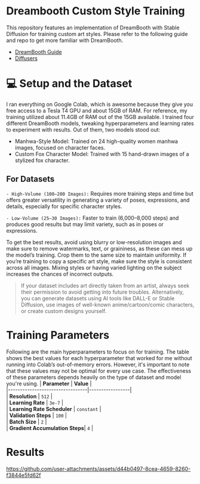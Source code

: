 # Dreambooth Custom Style Training
This repository features an implementation of DreamBooth with Stable Diffusion for training custom art styles. Please refer to the following guide and repo to get more familiar with DreamBooth. 
- [DreamBooth Guide](https://huggingface.co/docs/diffusers/en/training/dreambooth)
- [Diffusers](https://github.com/ShivamShrirao/diffusers/tree/main/examples/dreambooth)

# 💻 Setup and the Dataset
I ran everything on Google Colab, which is awesome because they give you free access to a Tesla T4 GPU and about 15GB of RAM. For reference, my training utilized about 11.4GB of RAM out of the 15GB available. I trained four different DreamBooth models, tweaking hyperparameters and learning rates to experiment with results. Out of them, two models stood out:
- Manhwa-Style Model: Trained on 24 high-quality women manhwa images, focused on character faces.
- Custom Fox Character Model: Trained with 15 hand-drawn images of a stylized fox character. 
## For Datasets
`- High-Volume (100–200 Images):` Requires more training steps and time but offers greater versatility in generating a variety of poses, expressions, and details, especially for specific character styles.

`- Low-Volume (25–30 Images):` Faster to train (6,000–8,000 steps) and produces good results but may limit variety, such as in poses or expressions.

To get the best results, avoid using blurry or low-resolution images and make sure to remove watermarks, text, or graininess, as these can mess up the model’s training. Crop them to the same size to maintain uniformity. If you’re training to copy a specific art style, make sure the style is consistent across all images. Mixing styles or having varied lighting on the subject increases the chances of incorrect outputs. 
> If your dataset includes art directly taken from an artist, always seek their permission to avoid getting into future troubles. Alternatively, you can generate datasets using AI tools like DALL-E or Stable Diffusion, use images of well-known anime/cartoon/comic characters, or create custom designs yourself.


# Training Parameters
Following are the main hyperparameters to focus on for training. The table shows the best values for each hyperparameter that worked for me without running into Colab’s out-of-memory errors. However, it's important to note that these values may not be optimal for every use case. The effectiveness of these parameters depends heavily on the type of dataset and model you're using.
| **Parameter**                  | **Value**       |  
|---------------------------------|-----------------|  
| **Resolution**                 | `512`           |  
| **Learning Rate**              | `3e-7`          |  
| **Learning Rate Scheduler**    | `constant`      |  
| **Validation Steps**           | `100`           |  
| **Batch Size**                 | `2`             |  
| **Gradient Accumulation Steps**| `4`             |  

# Results


https://github.com/user-attachments/assets/d44b0497-8cea-4659-8260-f3844e5fd62f



